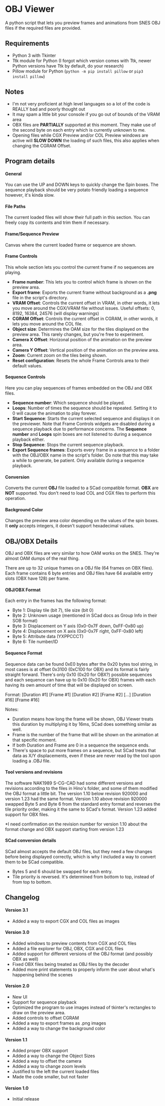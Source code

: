 # OBJ Viewer
A python script that lets you preview frames and animations from SNES OBJ files if the required files are provided.

## Requirements
* Python 3 with Tkinter
* Ttk module for Python (I forgot which version comes with Ttk, newer Python versions have Ttk by default, do your research)
* Pillow module for Python (`python -m pip install pillow` or `pip3 install pillow`)

## Notes
* I'm not very proficient at high level languages so a lot of the code is REALLY bad and poorly thought out
* It may spam a little bit your console if you go out of bounds of the VRAM area
* OBX files are **PARTIALLY** supported at this moment. They make use of the second byte on each entry which is currently unknown to me.
* Opening files while CGX Preview and/or COL Preview windows are active will **SLOW DOWN** the loading of such files, this also applies when changing the CGRAM Offset.

## Program details

#### General
You can use the UP and DOWN keys to quickly change the Spin boxes.
The sequence playback should be very potato friendly loading a sequence however, it's kinda slow.

#### File Paths
The current loaded files will show their full path in this section. You can freely copy its contents and trim them if necessary.

#### Frame/Sequence Preview
Canvas where the current loaded frame or sequence are shown.

#### Frame Controls
This whole section lets you control the current frame if no sequences are playing.
* **Frame number**: This lets you to control which frame is shown on the preview area.
* **Export frame**: Exports the current frame without background as a **.png** file in the script's directory.
* **VRAM Offset**: Controls the current offset in VRAM, in other words, it lets you move around the CGX/VRAM file without issues. Useful offsets: 0, 8192, 16384, 24576 (will display warnings)
* **CGRAM Offset**: Controls the current offset in CGRAM, in other words, it lets you move around the COL file.
* **Object size**: Determines the OAM size for the tiles displayed on the preview area. This rarely changes, but you're free to experiment.
* **Camera X Offset**: Horizonal position of the animation on the preview area.
* **Camera Y Offset**: Vertical position of the animation on the preview area.
* **Zoom**: Current zoom on the tiles being shown.
* **Reset configuration**: Resets the whole Frame Controls area to their default values.

#### Sequence Controls
Here you can play sequences of frames embedded on the OBJ and OBX files.
* **Sequence number**: Which sequence should be played.
* **Loops**: Number of times the sequence should be repeated. Setting it to 0 will cause the animation to play forever.
* **Start Sequence**: Starts the current selected sequence and displays it on the previewer. Note that Frame Controls widgets are disabled during a sequence playback due to performance concerns. The **Sequence number** and **Loops** spin boxes are not listened to during a sequence playback either.
* **Stop Sequence**: Stops the current sequence playback.
* **Export Sequence frames**: Exports every frame in a sequence to a folder with the OBJ/OBX name in the script's folder. Do note that this may take a while to generate, be patient. Only available during a sequence playback.

#### Conversion
Converts the current **OBJ** file loaded to a SCad compatible format. **OBX** are **NOT** supported. You don't need to load COL and CGX files to perform this operation.

#### Background Color
Changes the preview area color depending on the values of the spin boxes. It **only** accepts integers, it doesn't support hexadecimal values.

## OBJ/OBX Details
OBJ and OBX files are very similar to how OAM works on the SNES. They're almost OAM dumps of the real thing.

There are up to 32 unique frames on a OBJ file (64 frames on OBX files). Each frame contains 6 byte entries and OBJ files have 64 available entry slots (OBX have 128) per frame.

#### OBJ/OBX Format 
Each entry in the frames has the following format:
* Byte 1: Display tile (bit 7), tile size (bit 0)
* Byte 2: Unknown usage (mentioned in SCad docs as Group Info in their SOB format)
* Byte 3: Displacement on Y axis (0x0-0x7F down, 0xFF-0x80 up)
* Byte 4: Displacement on X axis (0x0-0x7F right, 0xFF-0x80 left)
* Byte 5: Attribute data (YXPPCCCT)
* Byte 6: Tile number/ID

#### Sequence Format
Sequence data can be found 0xE0 bytes after the 0x20 bytes tool string, in most cases is at offset 0x3100 (0xC100 for OBX) and its format is fairly straight forward. There's only 0x10 (0x20 for OBX?) possible sequences and each sequence can have up to 0x10 (0x20 for OBX) frames with each having its own amount of time that will be displayed on screen.

Format: [Duration #1] [Frame #1] [Duration #2] [Frame #2] [...] [Duration #16] [Frame #16]

Notes:
* Duration means how long the frame will be shown, OBJ Viewer treats this duration by multiplying it by 16ms, SCad does something similar as well.
* Frame is the number of the frame that will be shown on the animation at that specific moment.
* If both Duration and Frame are 0 in a sequence the sequence ends.
* There's space to put more frames on a sequence, but SCad treats that data as X/Y displacements, even if these are never read by the tool upon loading a .OBJ file.

#### Tool versions and revisions
The software NAK1989 S-CG-CAD had some different versions and revisions according to the files in Hino's folder, and some of them modified the OBJ format a little bit. The version 1.10 below revision 920000 and version 1.23 had the same format. Version 1.10 above revision 920000 swapped Byte 5 and Byte 6 from the standard entry format and reverses the tile priority order, making it the same to SCad's format. Version 1.23 added support for OBX files.

*I need confirmation on the revision number for version 1.10 about the format change and OBX support starting from version 1.23

#### SCad conversion details
SCad almost accepts the default OBJ files, but they need a few changes before being displayed correctly, which is why I included a way to convert them to be SCad compatible.
* Bytes 5 and 6 should be swapped for each entry.
* Tile priority is reversed. It's determined from bottom to top, instead of from top to bottom.

## Changelog
#### Version 3.1
* Added a way to export CGX and COL files as images

#### Version 3.0
* Added windows to preview contents from CGX and COL files
* Added a file explorer for OBJ, OBX, CGX and COL files
* Added support for different versions of the OBJ format (and possibly OBX as well)
* Fixed OBX files being treated as OBJ files by the decoder
* Added more print statements to properly inform the user about what's happening behind the scenes

#### Version 2.0
* New UI
* Support for sequence playback
* Optimized the program to use images instead of tkinter's rectangles to draw on the preview area.
* Added controls to offset CGRAM
* Added a way to export frames as .png images
* Added a way to change the background color

#### Version 1.1
* Added proper OBX support
* Added a way to change the Object Sizes
* Added a way to offset the camera
* Added a way to change zoom levels
* Justified to the left the current loaded files
* Made the code smaller, but not faster

#### Version 1.0
* Initial release
